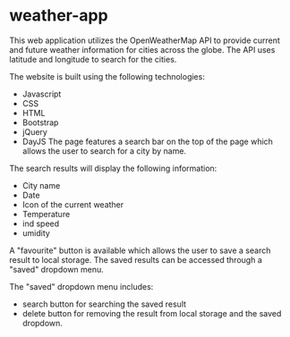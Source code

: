 # weather-app
This web application utilizes the OpenWeatherMap API to provide current and future weather information for cities across the globe.
The API uses latitude and longitude to search for the cities.

The website is built using the following technologies:
- Javascript
- CSS
- HTML
- Bootstrap
- jQuery
- DayJS
The page features a search bar on the top of the page which allows the user to search for a city by name.

The search results will display the following information:
- City name
- Date
- Icon of the current weather
- Temperature
- ind speed
- umidity

A "favourite" button is available which allows the user to save a search result to local storage.
The saved results can be accessed through a "saved" dropdown menu.

The "saved" dropdown menu includes:
-  search button for searching the saved result
-  delete button for removing the result from local storage and the saved dropdown.
